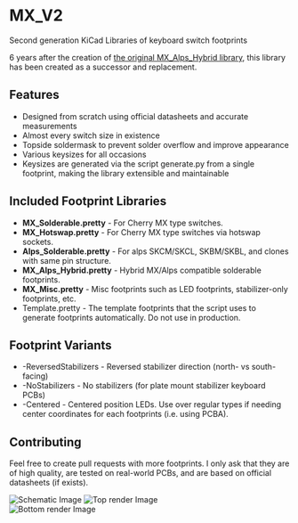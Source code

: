 # MX_V2
Second generation KiCad Libraries of keyboard switch footprints  

<!-- ![Footprint Image](https://raw.githubusercontent.com/ai03-2725/MX_Alps_Hybrid.pretty/master/Screenshots/Footprint.png)   -->
6 years after the creation of [the original MX_Alps_Hybrid library](https://github.com/ai03-2725/MX_Alps_Hybrid), this library has been created as a successor and replacement.


## Features
* Designed from scratch using official datasheets and accurate measurements
* Almost every switch size in existence
* Topside soldermask to prevent solder overflow and improve appearance
* Various keysizes for all occasions
* Keysizes are generated via the script generate.py from a single footprint, making the library extensible and maintainable

## Included Footprint Libraries
* **MX_Solderable.pretty** - For Cherry MX type switches.
* **MX_Hotswap.pretty** - For Cherry MX type switches via hotswap sockets.
* **Alps_Solderable.pretty** - For alps SKCM/SKCL, SKBM/SKBL, and clones with same pin structure.  
* **MX_Alps_Hybrid.pretty** - Hybrid MX/Alps compatible solderable footprints.
* **MX_Misc.pretty** - Misc footprints such as LED footprints, stabilizer-only footprints, etc.
* Template.pretty - The template footprints that the script uses to generate footprints automatically. Do not use in production.

## Footprint Variants
* -ReversedStabilizers - Reversed stabilizer direction (north- vs south-facing)
* -NoStabilizers - No stabilizers (for plate mount stabilizer keyboard PCBs)
* -Centered - Centered position LEDs. Use over regular types if needing center coordinates for each footprints (i.e. using PCBA).


## Contributing
Feel free to create pull requests with more footprints. I only ask that they are of high quality, are tested on real-world PCBs, and are based on official datasheets (if exists).

![Schematic Image](https://raw.githubusercontent.com/ai03-2725/MX_Alps_Hybrid.pretty/master/Screenshots/Schematic.png) 
![Top render Image](https://raw.githubusercontent.com/ai03-2725/MX_Alps_Hybrid.pretty/master/Screenshots/Render-Topside.png)  
![Bottom render Image](https://raw.githubusercontent.com/ai03-2725/MX_Alps_Hybrid.pretty/master/Screenshots/Render-Bottomside.png)  
